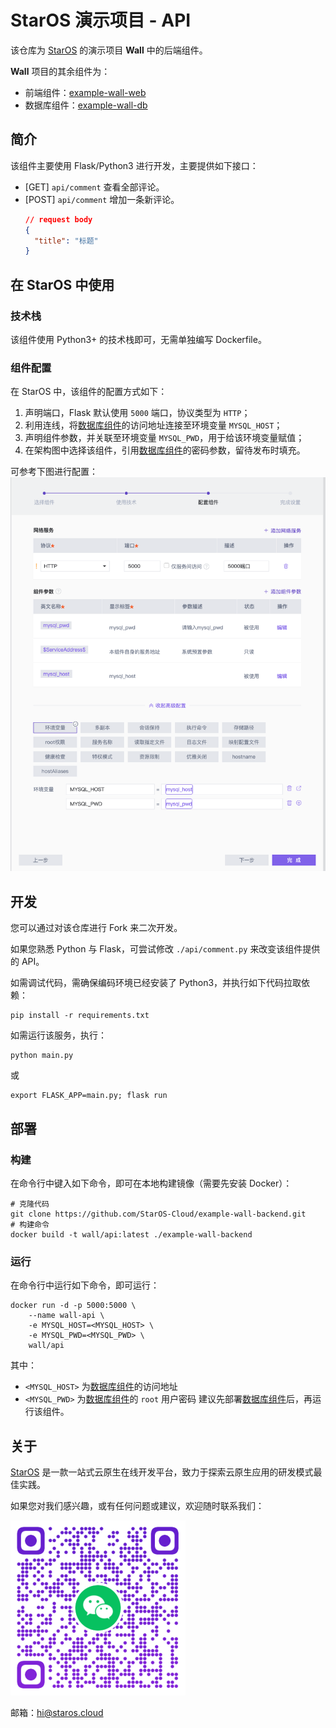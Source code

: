 # StarOS 演示项目 - API

该仓库为 [StarOS](http://staros.cloud) 的演示项目 **Wall** 中的后端组件。

**Wall** 项目的其余组件为：
- 前端组件：[example-wall-web](https://github.com/StarOS-Cloud/example-wall-web)
- 数据库组件：[example-wall-db](https://github.com/StarOS-Cloud/example-wall-db)

## 简介
该组件主要使用 Flask/Python3 进行开发，主要提供如下接口：

- \[GET\] `api/comment`  查看全部评论。
- \[POST\] `api/comment`  增加一条新评论。
  ``` json
  // request body
  {
    "title": "标题"
  }
  ```

## 在 StarOS 中使用

### 技术栈

该组件使用 Python3+ 的技术栈即可，无需单独编写 Dockerfile。

### 组件配置
在 StarOS 中，该组件的配置方式如下：
1. 声明端口，Flask 默认使用 `5000` 端口，协议类型为 `HTTP`；
2. 利用连线，将[数据库组件](https://github.com/StarOS-Cloud/example-wall-db)的访问地址连接至环境变量 `MYSQL_HOST`；
3. 声明组件参数，并关联至环境变量 `MYSQL_PWD`，用于给该环境变量赋值；
4. 在架构图中选择该组件，引用[数据库组件](https://github.com/StarOS-Cloud/example-wall-db)的密码参数，留待发布时填充。

可参考下图进行配置：
![ScreenShots](./docs/image/screenshot1.png)

## 开发

您可以通过对该仓库进行 Fork 来二次开发。

如果您熟悉 Python 与 Flask，可尝试修改 `./api/comment.py` 来改变该组件提供的 API。

如需调试代码，需确保编码环境已经安装了 Python3，并执行如下代码拉取依赖：

``` shell
pip install -r requirements.txt
```

如需运行该服务，执行：

``` shell
python main.py
```

或

``` shell
export FLASK_APP=main.py; flask run
```

## 部署

### 构建

在命令行中键入如下命令，即可在本地构建镜像（需要先安装 Docker）：

``` shell
# 克隆代码
git clone https://github.com/StarOS-Cloud/example-wall-backend.git
# 构建命令
docker build -t wall/api:latest ./example-wall-backend
```

### 运行
在命令行中运行如下命令，即可运行：

``` shell
docker run -d -p 5000:5000 \
    --name wall-api \
    -e MYSQL_HOST=<MYSQL_HOST> \
    -e MYSQL_PWD=<MYSQL_PWD> \
    wall/api
```

其中：
- `<MYSQL_HOST>` 为[数据库组件](https://github.com/StarOS-Cloud/example-wall-db)的访问地址
- `<MYSQL_PWD>` 为[数据库组件](https://github.com/StarOS-Cloud/example-wall-db)的 `root` 用户密码
建议先部署[数据库组件](https://github.com/StarOS-Cloud/example-wall-db)后，再运行该组件。

## 关于
[StarOS](http://staros.cloud) 是一款一站式云原生在线开发平台，致力于探索云原生应用的研发模式最佳实践。

如果您对我们感兴趣，或有任何问题或建议，欢迎随时联系我们：

![微信](./docs/image/wechat.svg)

邮箱：[hi@staros.cloud](mailto://hi@staros.cloud)
